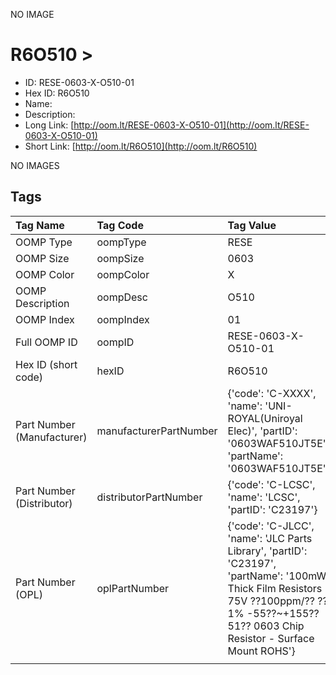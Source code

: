 


  
NO IMAGE  
# R6O510 > 

- ID: RESE-0603-X-O510-01
- Hex ID: R6O510
- Name: 
- Description: 
- Long Link: [http://oom.lt/RESE-0603-X-O510-01](http://oom.lt/RESE-0603-X-O510-01)
- Short Link: [http://oom.lt/R6O510](http://oom.lt/R6O510)
  
NO IMAGES  
## Tags
  

|Tag Name|Tag Code|Tag Value|
| :--- | :--- | :--- |
|OOMP Type|oompType|RESE|
|OOMP Size|oompSize|0603|
|OOMP Color|oompColor|X|
|OOMP Description|oompDesc|O510|
|OOMP Index|oompIndex|01|
|Full OOMP ID|oompID|RESE-0603-X-O510-01|
|Hex ID (short code)|hexID|R6O510|
|Part Number (Manufacturer)|manufacturerPartNumber|{'code': 'C-XXXX', 'name': 'UNI-ROYAL(Uniroyal Elec)', 'partID': '0603WAF510JT5E', 'partName': '0603WAF510JT5E'}|
|Part Number (Distributor)|distributorPartNumber|{'code': 'C-LCSC', 'name': 'LCSC', 'partID': 'C23197'}|
|Part Number (OPL)|oplPartNumber|{'code': 'C-JLCC', 'name': 'JLC Parts Library', 'partID': 'C23197', 'partName': '100mW Thick Film Resistors 75V ??100ppm/?? ??1% -55??~+155?? 51?? 0603  Chip Resistor - Surface Mount ROHS'}|
||||
